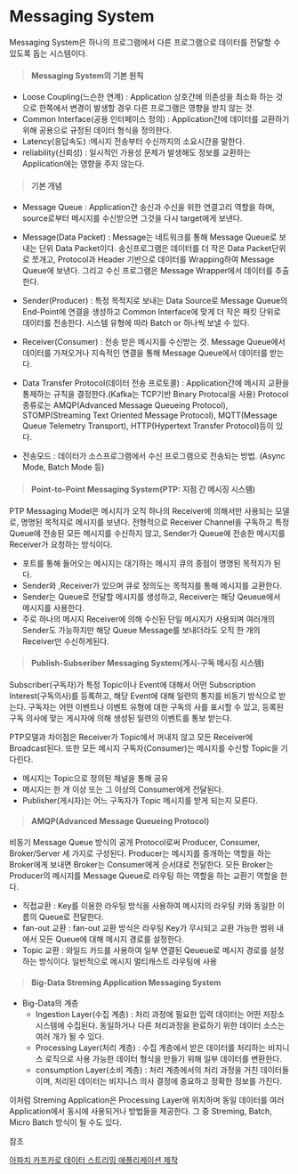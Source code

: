 # Messaging System

Messaging System은 하나의 프로그램에서 다른 프로그램으로 데이터를 전달할 수 있도록 돕는 시스템이다.

> #### Messaging System의 기본 원칙

 - Loose Coupling(느슨한 연계) : Application 상호간에 의존성을 최소화 하는 것으로 한쪽에서 변경이 발생할 경우 다른 프로그램은 영향을 받지 않는 것.
 - Common Interface(공용 인터페이스 정의) : Application간에 데이터를 교환하기 위해 공용으로 규정된 데이터 형식을 정의한다.
 - Latency(응답속도) :메시지 전송부터 수신까지의 소요시간을 말한다.
 - reliability(신뢰성) : 일시적인 가용성 문제가 발생해도 정보를 교환하는 Application에는 영향을 주지 않는다.


> #### 기본 개념

- Message Queue : Application간 송신과 수신을 위한 연결고리 역할을 하며, source로부터 메시지를 수신받으면 그것을 다시 target에게 보낸다.

- Message(Data Packet) : Message는 네트워크를 통해 Message Queue로 보내는 단위 Data Packet이다. 송신프로그램은 데이터를 더 작은 Data Packet단위로 쪼개고, Protocol과 Header 기반으로 데이터를 Wrapping하여 Message Queue에 보낸다. 그리고 수신 프로그램은 Message Wrapper에서 데이터를 추출한다.

- Sender(Producer) : 특정 목적지로 보내는 Data Source로 Message Queue의 End-Point에 연결을 생성하고 Common Interface에 맞게 더 작은 패킷 단위로 데이터를 전송한다. 시스템 유형에 따라 Batch or 하나씩 보낼 수 있다.

- Receiver(Consumer) : 전송 받은 메시지를 수신받는 것. Message Queue에서 데이터를 가져오거나 지속적인 연결을 통해 Message Queue에서 데이터를 받는다.

- Data Transfer Protocol(데이터 전송 프로토콜) : Application간에 메시지 교환을 통제하는 규칙을 결정한다.(Kafka는 TCP기반 Binary Protocal을 사용) Protocol 종류로는 AMQP(Advanced Message Queueing Protocol), STOMP(Streaming Text Oriented Message Protocol), MQTT(Message Queue Telemetry Transport), HTTP(Hypertext Transfer Protocol)등이 있다.

- 전송모드 : 데이터가 소스프로그램에서 수신 프로그램으로 전송되는 방법. (Async Mode, Batch Mode 등)


> #### Point-to-Point Messaging System(PTP: 지점 간 메시징 시스템)

PTP Messaging Model은 메시지가 오직 하나의 Receiver에 의해서만 사용되는 모델로, 명명된 목적지로 메시지를 보낸다. 전형적으로 Receiver Channel을 구독하고 특정 Queue에 전송된 모든 메시지를 수신하지 않고, Sender가 Queue에 전송한 메시지를 Receiver가 요청하는 방식이다.

- 포트를 통해 들어오는 메시지는 대기하는 메시지 큐의 종점이 명명된 목적지가 된다.
- Sender와 ,Receiver가 있으며 큐로 정의도는 목적지를 통해 메시지를 교환한다.
- Sender는 Queue로 전달할 메시지를 생성하고, Receiver는 해당 Qeueue에서 메시지를 사용한다.
- 주로 하나의 메시지 Receiver에 의해 수신된 단일 메시지가 사용되며 여러개의 Sender도 가능하지만 해당 Queue Message를 보내더라도 오직 한 개의 Receiver만 수신하게된다.


>  #### Publish-Subseriber Messaging System(게시-구독 메시징 시스템)

Subscriber(구독자)가 특정 Topic이나 Event에 대해서 어떤 Subscription Interest(구독의사)를 등록하고, 해당 Event에 대해 일련의 통지를 비동기 방식으로 받는다. 구독자는 어떤 이벤트나 이벤트 유형에 대한 구독의 사를 표시할 수 있고, 등록된 구독 의사에 맞는 게시자에 의해 생성된 일련의 이벤트를 통보 받는다.

PTP모델과 차이점은 Receiver가 Topic에서 꺼내지 않고 모든 Receiver에 Broadcast된다. 또한 모든 메시지 구독자(Consumer)는 메시지를 수신할 Topic을 기다린다.

- 메시지는 Topic으로 정의된 채널을 통해 공유
- 메시지는 한 개 이상 또는 그 이상의 Consumer에게 전달된다.
- Publisher(게시자)는 어느 구독자가 Topic 메시지를 받게 되는지 모른다.

> #### AMQP(Advanced Message Queueing Protocol)

비동기 Message Queue 방식의 공개 Protocol로써 Producer, Consumer, Broker/Server 세 가지로 구성된다. Producer는 메시지를 중개하는 역할을 하는 Broker에게 보내면 Broker는 Consumer에게 순서대로 전달한다. 모든 Broker는 Producer의 메시지를 Message Queue로 라우팅 하는 역할을 하는 교환기 역할을 한다.

- 직접교환 : Key를 이용한 라우팅 방식을 사용하여 메시지의 라우팅 키와 동일한 이름의 Queue로 전달한다.
- fan-out 교환 : fan-out 교환 방식은 라우팅 Key가 무시되고 교환 가능한 범위 내에서 모든 Queue에 대해 메시지 경로를 설정한다.
- Topic 교환 : 와일드 카드를 사용하여 일부 연결된 Qeueue로 메시지 경로를  설정하는 방식이다. 일반적으로 메시지 멀티캐스트 라우팅에 사용

> #### Big-Data Streming Application Messaging System

- Big-Data의 계층
  - Ingestion Layer(수집 계층) : 처리 과정에 필요한 입력 데이터는 어떤 저장소 시스템에 수집된다. 동일하거나 다른 처리과정을 완료하기 위한 데이터 소스는 여러 개가 될 수 있다.
  - Processing Layer(처리 계층) : 수집 계층에서 받은 데이터를 처리하는 비지니스 로직으로 사용 가능한 데이터 형식을 만들기 위해 일부 데이터를 변환한다.
  - consumption Layer(소비 계층) : 처리 계층에서의 처리 과정을 거친 데이터들이며, 처리된 데이터는 비지니스 의사 결정에 중요하고 정확한 정보를 가진다.

이처럼 Streming Application은 Processing Layer에 위치하며 동일 데이터를 여러 Application에서 동시에 사용되거나 방법들을 제공한다. 그 중 Streming, Batch, Micro Batch 방식이 될 수도 있다.


참조

[아파치 카프카로 데이터 스트리밍 애플리케이션 제작](https://product.kyobobook.co.kr/detail/S000001804649)